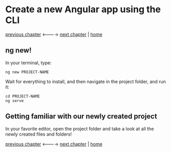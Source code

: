 # Create a new Angular app using the CLI

[previous chapter](Chapter_02.md) <----> [next chapter](Chapter_04.md) | [home](README.md)

## ng new!

In your terminal, type:
```
ng new PROJECT-NAME
```

Wait for everything to install, and then navigate in the project folder, and run it:
```
cd PROJECT-NAME
ng serve
```

## Getting familiar with our newly created project

In your favorite editor, open the project folder and take a look at all the newly created files and folders!

[previous chapter](Chapter_02.md) <----> [next chapter](Chapter_04.md) | [home](README.md)
